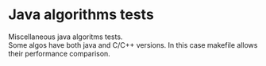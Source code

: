 Java algorithms tests
==========

Miscellaneous java algoritms tests.<br>
Some algos have both java and C/C++ versions. In this case makefile allows their performance comparison.
